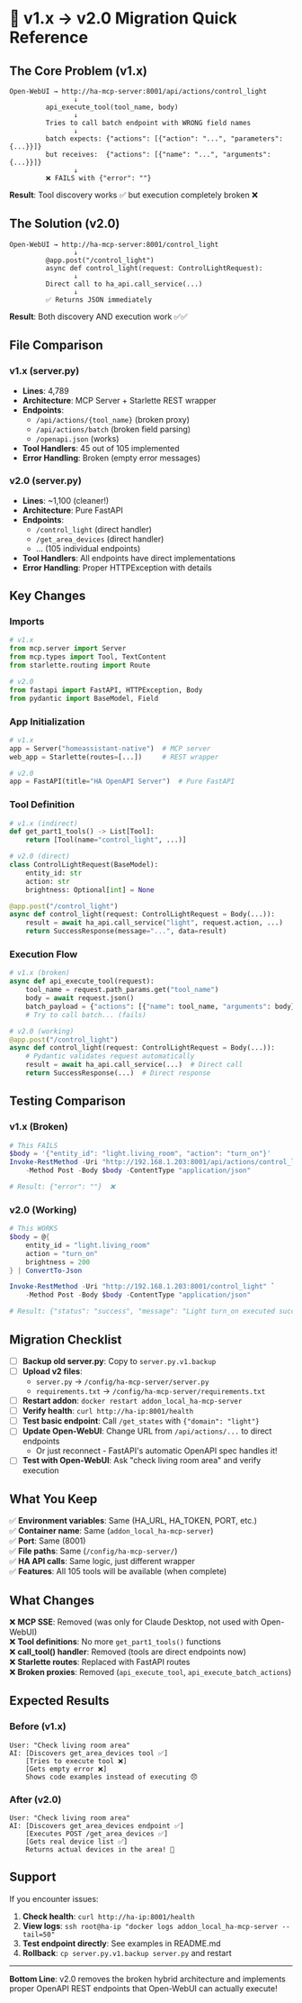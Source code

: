 # 🎯 v1.x → v2.0 Migration Quick Reference

## The Core Problem (v1.x)

```
Open-WebUI → http://ha-mcp-server:8001/api/actions/control_light
                ↓
         api_execute_tool(tool_name, body)
                ↓
         Tries to call batch endpoint with WRONG field names
                ↓
         batch expects: {"actions": [{"action": "...", "parameters": {...}}]}
         but receives:  {"actions": [{"name": "...", "arguments": {...}}]}
                ↓
         ❌ FAILS with {"error": ""}
```

**Result**: Tool discovery works ✅ but execution completely broken ❌

## The Solution (v2.0)

```
Open-WebUI → http://ha-mcp-server:8001/control_light
                ↓
         @app.post("/control_light")
         async def control_light(request: ControlLightRequest):
                ↓
         Direct call to ha_api.call_service(...)
                ↓
         ✅ Returns JSON immediately
```

**Result**: Both discovery AND execution work ✅✅

## File Comparison

### v1.x (server.py)

- **Lines**: 4,789
- **Architecture**: MCP Server + Starlette REST wrapper
- **Endpoints**:
  - `/api/actions/{tool_name}` (broken proxy)
  - `/api/actions/batch` (broken field parsing)
  - `/openapi.json` (works)
- **Tool Handlers**: 45 out of 105 implemented
- **Error Handling**: Broken (empty error messages)

### v2.0 (server.py)

- **Lines**: ~1,100 (cleaner!)
- **Architecture**: Pure FastAPI
- **Endpoints**:
  - `/control_light` (direct handler)
  - `/get_area_devices` (direct handler)
  - ... (105 individual endpoints)
- **Tool Handlers**: All endpoints have direct implementations
- **Error Handling**: Proper HTTPException with details

## Key Changes

### Imports

```python
# v1.x
from mcp.server import Server
from mcp.types import Tool, TextContent
from starlette.routing import Route

# v2.0
from fastapi import FastAPI, HTTPException, Body
from pydantic import BaseModel, Field
```

### App Initialization

```python
# v1.x
app = Server("homeassistant-native")  # MCP server
web_app = Starlette(routes=[...])     # REST wrapper

# v2.0
app = FastAPI(title="HA OpenAPI Server")  # Pure FastAPI
```

### Tool Definition

```python
# v1.x (indirect)
def get_part1_tools() -> List[Tool]:
    return [Tool(name="control_light", ...)]

# v2.0 (direct)
class ControlLightRequest(BaseModel):
    entity_id: str
    action: str
    brightness: Optional[int] = None

@app.post("/control_light")
async def control_light(request: ControlLightRequest = Body(...)):
    result = await ha_api.call_service("light", request.action, ...)
    return SuccessResponse(message="...", data=result)
```

### Execution Flow

```python
# v1.x (broken)
async def api_execute_tool(request):
    tool_name = request.path_params.get("tool_name")
    body = await request.json()
    batch_payload = {"actions": [{"name": tool_name, "arguments": body}]}  # ❌ Wrong!
    # Try to call batch... (fails)

# v2.0 (working)
@app.post("/control_light")
async def control_light(request: ControlLightRequest = Body(...)):
    # Pydantic validates request automatically
    result = await ha_api.call_service(...)  # Direct call
    return SuccessResponse(...)  # Direct response
```

## Testing Comparison

### v1.x (Broken)

```powershell
# This FAILS
$body = '{"entity_id": "light.living_room", "action": "turn_on"}'
Invoke-RestMethod -Uri "http://192.168.1.203:8001/api/actions/control_light" `
    -Method Post -Body $body -ContentType "application/json"

# Result: {"error": ""}  ❌
```

### v2.0 (Working)

```powershell
# This WORKS
$body = @{
    entity_id = "light.living_room"
    action = "turn_on"
    brightness = 200
} | ConvertTo-Json

Invoke-RestMethod -Uri "http://192.168.1.203:8001/control_light" `
    -Method Post -Body $body -ContentType "application/json"

# Result: {"status": "success", "message": "Light turn_on executed successfully"}  ✅
```

## Migration Checklist

- [ ] **Backup old server.py**: Copy to `server.py.v1.backup`
- [ ] **Upload v2 files**:
  - `server.py` → `/config/ha-mcp-server/server.py`
  - `requirements.txt` → `/config/ha-mcp-server/requirements.txt`
- [ ] **Restart addon**: `docker restart addon_local_ha-mcp-server`
- [ ] **Verify health**: `curl http://ha-ip:8001/health`
- [ ] **Test basic endpoint**: Call `/get_states` with `{"domain": "light"}`
- [ ] **Update Open-WebUI**: Change URL from `/api/actions/...` to direct endpoints
  - Or just reconnect - FastAPI's automatic OpenAPI spec handles it!
- [ ] **Test with Open-WebUI**: Ask "check living room area" and verify execution

## What You Keep

✅ **Environment variables**: Same (HA_URL, HA_TOKEN, PORT, etc.)  
✅ **Container name**: Same (`addon_local_ha-mcp-server`)  
✅ **Port**: Same (8001)  
✅ **File paths**: Same (`/config/ha-mcp-server/`)  
✅ **HA API calls**: Same logic, just different wrapper  
✅ **Features**: All 105 tools will be available (when complete)

## What Changes

❌ **MCP SSE**: Removed (was only for Claude Desktop, not used with Open-WebUI)  
❌ **Tool definitions**: No more `get_part1_tools()` functions  
❌ **call_tool() handler**: Removed (tools are direct endpoints now)  
❌ **Starlette routes**: Replaced with FastAPI routes  
❌ **Broken proxies**: Removed (`api_execute_tool`, `api_execute_batch_actions`)

## Expected Results

### Before (v1.x)

```
User: "Check living room area"
AI: [Discovers get_area_devices tool ✅]
    [Tries to execute tool ❌]
    [Gets empty error ❌]
    Shows code examples instead of executing 😞
```

### After (v2.0)

```
User: "Check living room area"
AI: [Discovers get_area_devices endpoint ✅]
    [Executes POST /get_area_devices ✅]
    [Gets real device list ✅]
    Returns actual devices in the area! 🎉
```

## Support

If you encounter issues:

1. **Check health**: `curl http://ha-ip:8001/health`
2. **View logs**: `ssh root@ha-ip "docker logs addon_local_ha-mcp-server --tail=50"`
3. **Test endpoint directly**: See examples in README.md
4. **Rollback**: `cp server.py.v1.backup server.py` and restart

---

**Bottom Line**: v2.0 removes the broken hybrid architecture and implements proper OpenAPI REST endpoints that Open-WebUI can actually execute!
